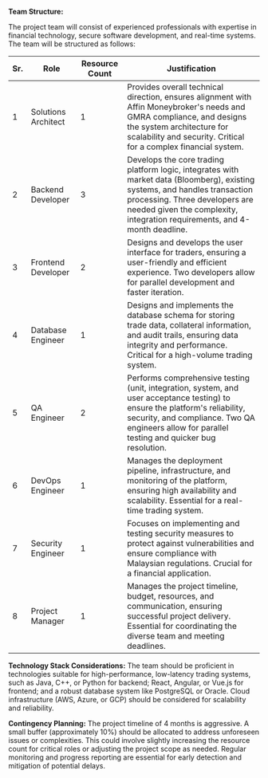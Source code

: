 **Team Structure:**

The project team will consist of experienced professionals with expertise in financial technology, secure software development, and real-time systems. The team will be structured as follows:

Sr. | Role | Resource Count | Justification
---|-----------------------|----------------|-----------------------------------------------------------------------
1  | Solutions Architect    | 1              | Provides overall technical direction, ensures alignment with Affin Moneybroker's needs and GMRA compliance, and designs the system architecture for scalability and security.  Critical for a complex financial system.
2  | Backend Developer      | 3              | Develops the core trading platform logic, integrates with market data (Bloomberg), existing systems, and handles transaction processing. Three developers are needed given the complexity, integration requirements, and 4-month deadline.
3  | Frontend Developer     | 2              | Designs and develops the user interface for traders, ensuring a user-friendly and efficient experience. Two developers allow for parallel development and faster iteration.
4  | Database Engineer      | 1              | Designs and implements the database schema for storing trade data, collateral information, and audit trails, ensuring data integrity and performance.  Critical for a high-volume trading system.
5  | QA Engineer            | 2              | Performs comprehensive testing (unit, integration, system, and user acceptance testing) to ensure the platform's reliability, security, and compliance. Two QA engineers allow for parallel testing and quicker bug resolution.
6  | DevOps Engineer        | 1              | Manages the deployment pipeline, infrastructure, and monitoring of the platform, ensuring high availability and scalability. Essential for a real-time trading system.
7  | Security Engineer      | 1              | Focuses on implementing and testing security measures to protect against vulnerabilities and ensure compliance with Malaysian regulations. Crucial for a financial application.
8  | Project Manager        | 1              | Manages the project timeline, budget, resources, and communication, ensuring successful project delivery. Essential for coordinating the diverse team and meeting deadlines.


**Technology Stack Considerations:**  The team should be proficient in technologies suitable for high-performance, low-latency trading systems, such as Java, C++, or Python for backend; React, Angular, or Vue.js for frontend; and a robust database system like PostgreSQL or Oracle.  Cloud infrastructure (AWS, Azure, or GCP) should be considered for scalability and reliability.


**Contingency Planning:**  The project timeline of 4 months is aggressive.  A small buffer (approximately 10%) should be allocated to address unforeseen issues or complexities.  This could involve slightly increasing the resource count for critical roles or adjusting the project scope as needed.  Regular monitoring and progress reporting are essential for early detection and mitigation of potential delays.